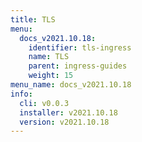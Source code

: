 ```yaml
---
title: TLS
menu:
  docs_v2021.10.18:
    identifier: tls-ingress
    name: TLS
    parent: ingress-guides
    weight: 15
menu_name: docs_v2021.10.18
info:
  cli: v0.0.3
  installer: v2021.10.18
  version: v2021.10.18
---
```


